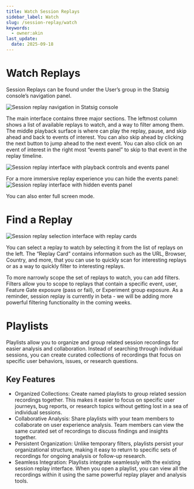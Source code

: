 ```yaml
---
title: Watch Session Replays
sidebar_label: Watch
slug: /session-replay/watch
keywords:
  - owner:akin
last_update:
  date: 2025-09-18
---
```

# Watch Replays

Session Replays can be found under the User’s group in the Statsig console’s navigation panel. 

![Session replay navigation in Statsig console](https://github.com/statsig-io/docs/assets/3464964/2f9ca1b1-f8e0-403f-9d3f-898434f06266)


The main interface contains three major sections. The leftmost column shows a list of available replays to watch, and a way to filter among them. The middle playback surface is where can play the replay, pause, and skip ahead and back to events of interest. You can also skip ahead by clicking the next button to jump ahead to the next event. You can also click on an event of interest in the right most “events panel” to skip to that event in the replay timeline. 

![Session replay interface with playback controls and events panel](https://github.com/statsig-io/docs/assets/3464964/f810ceb5-b6fc-4312-8e5d-9acfec0809bb)


For a more immersive replay experience you can hide the events panel: 
![Session replay interface with hidden events panel](https://github.com/statsig-io/docs/assets/3464964/d63fdf9e-cfc4-45e5-9365-d478504574c3)


You can also enter full screen mode. 

# Find a Replay

![Session replay selection interface with replay cards](https://github.com/statsig-io/docs/assets/3464964/45ce3a59-6847-43d6-bfc8-6d3cd5d45917)


You can select a replay to watch by selecting it from the list of replays on the left. The “Replay Card” contains information such as the URL, Browser, Country, and more, that you can use to quickly scan for interesting replays or as a way to quickly filter to interesting replays. 

To more narrowly scope the set of replays to watch, you can add filters. Filters allow you to scope to replays that contain a specific event, user, Feature Gate exposure (pass or fail), or Experiment group exposure. As a reminder, session replay is currently in beta - we will be adding more powerful filtering functionality in the coming weeks.

# Playlists

Playlists allow you to organize and group related session recordings for easier analysis and collaboration. Instead of searching through individual sessions, you can create curated collections of recordings that focus on specific user behaviors, issues, or research questions.

## Key Features
- Organized Collections: Create named playlists to group related session recordings together. This makes it easier to focus on specific user journeys, bug reports, or research topics without getting lost in a sea of individual sessions.
- Collaborative Analysis: Share playlists with your team members to collaborate on user experience analysis. Team members can view the same curated set of recordings to discuss findings and insights together.
- Persistent Organization: Unlike temporary filters, playlists persist your organizational structure, making it easy to return to specific sets of recordings for ongoing analysis or follow-up research.
- Seamless Integration: Playlists integrate seamlessly with the existing session replay interface. When you open a playlist, you can view all the recordings within it using the same powerful replay player and analysis tools.
